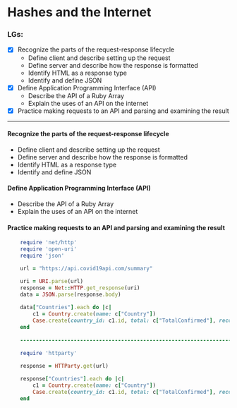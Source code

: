 # Hashes and the Internet

### LGs:

- [x] Recognize the parts of the request-response lifecycle
    * Define client and describe setting up the request
    * Define server and describe how the response is formatted
    * Identify HTML as a response type
    * Identify and define JSON
- [x] Define Application Programming Interface (API)
    * Describe the API of a Ruby Array
    * Explain the uses of an API on the internet
- [x] Practice making requests to an API and parsing and examining the result

---

#### Recognize the parts of the request-response lifecycle
* Define client and describe setting up the request
* Define server and describe how the response is formatted
* Identify HTML as a response type
* Identify and define JSON

#### Define Application Programming Interface (API)
* Describe the API of a Ruby Array
* Explain the uses of an API on the internet

#### Practice making requests to an API and parsing and examining the result
```ruby
    require 'net/http'
    require 'open-uri'
    require 'json'

    url = "https://api.covid19api.com/summary"

    uri = URI.parse(url)
    response = Net::HTTP.get_response(uri)
    data = JSON.parse(response.body)
    
    data["Countries"].each do |c| 
        c1 = Country.create(name: c["Country"])
        Case.create(country_id: c1.id, total: c["TotalConfirmed"], recovered: c[ "TotalRecovered"])
    end
    
    -----------------------------------------------------------------------------------------------
    
    require 'httparty'

    response = HTTParty.get(url)

    response["Countries"].each do |c| 
        c1 = Country.create(name: c["Country"])
        Case.create(country_id: c1.id, total: c["TotalConfirmed"], recovered: c[ "TotalRecovered"])
    end
```

